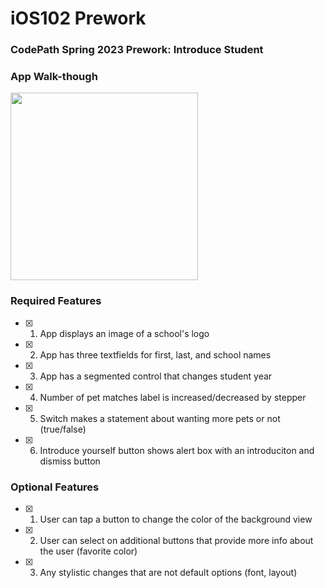 # iOS102 Prework

### CodePath Spring 2023 Prework: Introduce Student

### App Walk-though

<img src="PreworkDemo.gif" width=300><br>

### Required Features

- [x] 1. App displays an image of a school's logo
- [x] 2. App has three textfields for first, last, and school names
- [x] 3. App has a segmented control that changes student year
- [x] 4. Number of pet matches label is increased/decreased by stepper
- [x] 5. Switch makes a statement about wanting more pets or not (true/false)
- [x] 6. Introduce yourself button shows alert box with an introduciton and dismiss button

### Optional Features

- [x] 1. User can tap a button to change the color of the background view
- [x] 2. User can select on additional buttons that provide more info about the user (favorite color)
- [x] 3. Any stylistic changes that are not default options (font, layout)

